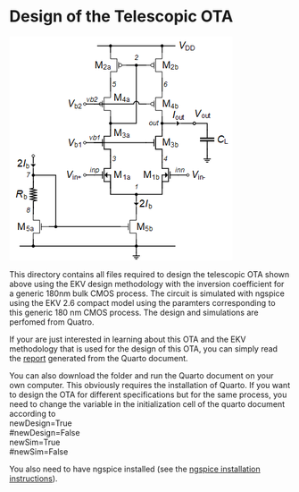 # Design of the Telescopic OTA

![Telescopic OTA.](/Amplifiers/OTAs/Telescopic%20OTA/Figures/Telescopic_ota_schematic.png)

This directory contains all files required to design the telescopic OTA shown above using the EKV design methodology with the inversion coefficient for a generic 180nm bulk CMOS process. The circuit is simulated with ngspice using the EKV 2.6 compact model using the paramters corresponding to this generic 180 nm CMOS process.
The design and simulations are perfomed from Quatro.

If your are just interested in learning about this OTA and the EKV methodology that is used for the design of this OTA, you can simply read the [report](/Amplifiers/OTAs/Telescopic%20OTA/Telescopic_OTA.pdf) generated from the Quarto document.

You can  also download the folder and run the Quarto document on your own computer. This obviously requires the installation of Quarto. If you want to design the OTA for different specifications but for the same process, you need to change the variable in the initialization cell of the quarto document according to  
newDesign=True  
#newDesign=False  
newSim=True  
#newSim=False  

You also need to have ngspice installed (see the [ngspice installation instructions](/ngspice_installation.md)).

